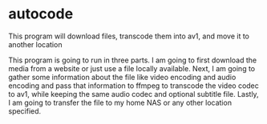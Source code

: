 # autocode
This program will download files, transcode them into av1, and move it to another location

This program is going to run in three parts. I am going to first download the media
from a website or just use a file locally available. Next, I am going to gather some 
information about the file like video encoding and audio encoding and pass that information
to ffmpeg to transcode the video codec to av1, while keeping the same audio codec and 
optional subtitle file. Lastly, I am going to transfer the file to my home NAS or any other 
location specified.
